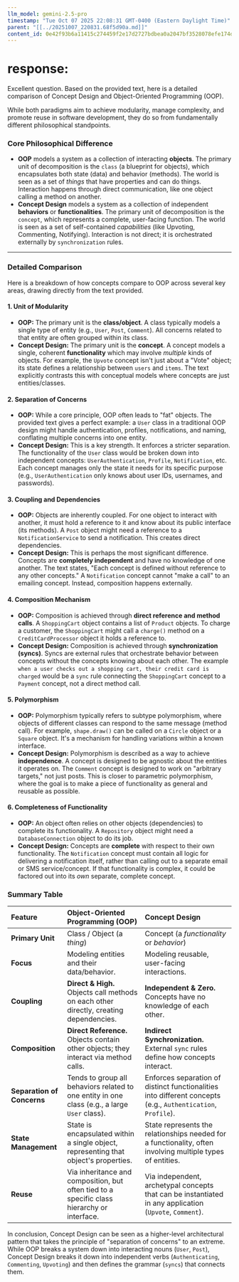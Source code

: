 ```yaml
---
llm_model: gemini-2.5-pro
timestamp: "Tue Oct 07 2025 22:08:31 GMT-0400 (Eastern Daylight Time)"
parent: "[[../20251007_220831.68f5d90a.md]]"
content_id: 0e42f93b6a11415c274459f2e17d2727bdbea0a2047bf3528078efe174dc9da2
---
```


# response:

Excellent question. Based on the provided text, here is a detailed comparison of
Concept Design and Object-Oriented Programming (OOP).

While both paradigms aim to achieve modularity, manage complexity, and promote
reuse in software development, they do so from fundamentally different
philosophical standpoints.

### Core Philosophical Difference

- **OOP** models a system as a collection of interacting **objects**. The
  primary unit of decomposition is the `class` (a blueprint for objects), which
  encapsulates both state (data) and behavior (methods). The world is seen as a
  set of _things_ that have properties and can do things. Interaction happens
  through direct communication, like one object calling a method on another.
- **Concept Design** models a system as a collection of independent
  **behaviors** or **functionalities**. The primary unit of decomposition is the
  `concept`, which represents a complete, user-facing function. The world is
  seen as a set of self-contained _capabilities_ (like Upvoting, Commenting,
  Notifying). Interaction is not direct; it is orchestrated externally by
  `synchronization` rules.

---

### Detailed Comparison

Here is a breakdown of how concepts compare to OOP across several key areas,
drawing directly from the text provided.

#### 1. Unit of Modularity

- **OOP:** The primary unit is the **class/object**. A class typically models a
  single type of entity (e.g., `User`, `Post`, `Comment`). All concerns related
  to that entity are often grouped within its class.
- **Concept Design:** The primary unit is the **concept**. A concept models a
  single, coherent **functionality** which may involve _multiple_ kinds of
  objects. For example, the `Upvote` concept isn't just about a "Vote" object;
  its state defines a relationship between `users` and `items`. The text
  explicitly contrasts this with conceptual models where concepts are just
  entities/classes.

#### 2. Separation of Concerns

- **OOP:** While a core principle, OOP often leads to "fat" objects. The
  provided text gives a perfect example: a `User` class in a traditional OOP
  design might handle authentication, profiles, notifications, and naming,
  conflating multiple concerns into one entity.
- **Concept Design:** This is a key strength. It enforces a stricter separation.
  The functionality of the `User` class would be broken down into independent
  concepts: `UserAuthentication`, `Profile`, `Notification`, etc. Each concept
  manages only the state it needs for its specific purpose (e.g.,
  `UserAuthentication` only knows about user IDs, usernames, and passwords).

#### 3. Coupling and Dependencies

- **OOP:** Objects are inherently coupled. For one object to interact with
  another, it must hold a reference to it and know about its public interface
  (its methods). A `Post` object might need a reference to a
  `NotificationService` to send a notification. This creates direct
  dependencies.
- **Concept Design:** This is perhaps the most significant difference. Concepts
  are **completely independent** and have no knowledge of one another. The text
  states, "Each concept is defined without reference to any other concepts." A
  `Notification` concept cannot "make a call" to an emailing concept. Instead,
  composition happens externally.

#### 4. Composition Mechanism

- **OOP:** Composition is achieved through **direct reference and method
  calls**. A `ShoppingCart` object contains a list of `Product` objects. To
  charge a customer, the `ShoppingCart` might call a `charge()` method on a
  `CreditCardProcessor` object it holds a reference to.
- **Concept Design:** Composition is achieved through **synchronization
  (syncs)**. Syncs are external rules that orchestrate behavior between concepts
  without the concepts knowing about each other. The example
  `when a user checks out a shopping cart, their credit card is charged` would
  be a `sync` rule connecting the `ShoppingCart` concept to a `Payment` concept,
  not a direct method call.

#### 5. Polymorphism

- **OOP:** Polymorphism typically refers to subtype polymorphism, where objects
  of different classes can respond to the same message (method call). For
  example, `shape.draw()` can be called on a `Circle` object or a `Square`
  object. It's a mechanism for handling variations within a known interface.
- **Concept Design:** Polymorphism is described as a way to achieve
  **independence**. A concept is designed to be agnostic about the entities it
  operates on. The `Comment` concept is designed to work on "arbitrary targets,"
  not just posts. This is closer to parametric polymorphism, where the goal is
  to make a piece of functionality as general and reusable as possible.

#### 6. Completeness of Functionality

- **OOP:** An object often relies on other objects (dependencies) to complete
  its functionality. A `Repository` object might need a `DatabaseConnection`
  object to do its job.
- **Concept Design:** Concepts are **complete** with respect to their own
  functionality. The `Notification` concept must contain all logic for
  delivering a notification itself, rather than calling out to a separate email
  or SMS service/concept. If that functionality is complex, it could be factored
  out into its _own_ separate, complete concept.

### Summary Table

| Feature                    | Object-Oriented Programming (OOP)                                                             | Concept Design                                                                                               |
| :------------------------- | :-------------------------------------------------------------------------------------------- | :----------------------------------------------------------------------------------------------------------- |
| **Primary Unit**           | Class / Object (a _thing_)                                                                    | Concept (a _functionality_ or _behavior_)                                                                    |
| **Focus**                  | Modeling entities and their data/behavior.                                                    | Modeling reusable, user-facing interactions.                                                                 |
| **Coupling**               | **Direct & High.** Objects call methods on each other directly, creating dependencies.        | **Independent & Zero.** Concepts have no knowledge of each other.                                            |
| **Composition**            | **Direct Reference.** Objects contain other objects; they interact via method calls.          | **Indirect Synchronization.** External `sync` rules define how concepts interact.                            |
| **Separation of Concerns** | Tends to group all behaviors related to one entity in one class (e.g., a large `User` class). | Enforces separation of distinct functionalities into different concepts (e.g., `Authentication`, `Profile`). |
| **State Management**       | State is encapsulated within a single object, representing that object's properties.          | State represents the relationships needed for a functionality, often involving multiple types of entities.   |
| **Reuse**                  | Via inheritance and composition, but often tied to a specific class hierarchy or interface.   | Via independent, archetypal concepts that can be instantiated in any application (`Upvote`, `Comment`).      |

In conclusion, Concept Design can be seen as a higher-level architectural
pattern that takes the principle of "separation of concerns" to an extreme.
While OOP breaks a system down into interacting nouns (`User`, `Post`), Concept
Design breaks it down into independent verbs (`Authenticating`, `Commenting`,
`Upvoting`) and then defines the grammar (`syncs`) that connects them.
